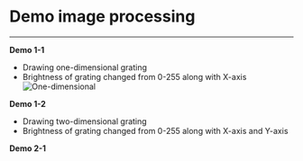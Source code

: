 # Demo image processing
---
**Demo 1-1**
  * Drawing one-dimensional grating
  * Brightness of grating changed from 0-255 along with X-axis
  ![One-dimensional]()

**Demo 1-2**
  * Drawing two-dimensional grating
  * Brightness of grating changed from 0-255 along with X-axis and Y-axis

**Demo 2-1**
